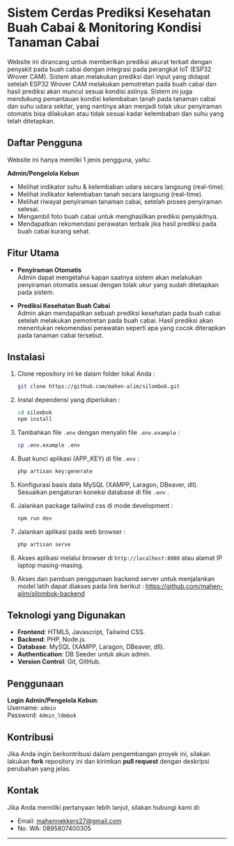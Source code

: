 # Sistem Cerdas Prediksi Kesehatan Buah Cabai & Monitoring Kondisi Tanaman Cabai

Website ini dirancang untuk memberikan prediksi akurat terkait dengan penyakit pada buah cabai dengan integrasi pada perangkat IoT (ESP32 Wrover CAM). Sistem akan melakukan prediksi dari input yang didapat setelah ESP32 Wrover CAM melakukan pemotretan pada buah cabai dan hasil prediksi akan muncul sesuai kondisi aslinya. Sistem ini juga mendukung pemantauan kondisi kelembaban tanah pada tanaman cabai dan suhu udara sekitar, yang nantinya akan menjadi tolak ukur penyiraman otomatis bisa dilakukan atau tidak sesuai kadar kelembaban dan suhu yang telah ditetapkan.

## Daftar Pengguna
Website ini hanya memilki 1 jenis pengguna, yaitu:

**Admin/Pengelola Kebun**
   - Melihat indikator suhu & kelembaban udara secara langsung (real-time).
   - Melihat indikator kelembaban tanah secara langsung (real-time). 
   - Melihat riwayat penyiraman tanaman cabai, setelah proses penyiraman selesai.
   - Mengambil foto buah cabai untuk menghasilkan prediksi penyakitnya.
   - Mendapatkan rekomendasi perawatan terbaik jika hasil prediksi pada buah cabai kurang sehat.

## Fitur Utama

- **Penyiraman Otomatis**  
  Admin dapat mengetahui kapan saatnya sistem akan melakukan penyiraman otomatis sesuai dengan tolak ukur yang sudah ditetapkan pada sistem.

- **Prediksi Kesehatan Buah Cabai**  
  Admin akan mendapatkan sebuah prediksi kesehatan pada buah cabai setelah melakukan pemotretan pada buah cabai. Hasil prediksi akan menentukan rekomendasi perawatan seperti apa yang cocok 
  diterapkan pada tanaman cabai tersebut.

## Instalasi

1. Clone repository ini ke dalam folder lokal Anda :
    ```bash
    git clone https://github.com/mahen-alim/silombok.git
    ```

2. Instal dependensi yang diperlukan :
    ```bash
    cd silombok
    npm install
    ```

3. Tambahkan file `.env` dengan menyalin file `.env.example` :
   ```bash
   cp .env.example .env
   ```

4. Buat kunci aplikasi (APP_KEY) di file `.env` :
   ```bash
   php artisan key:generate
   ```

5. Konfigurasi basis data MySQL (XAMPP, Laragon, DBeaver, dll). Sesuaikan pengaturan koneksi database di file `.env` .
   
6. Jalankan package tailwind css di mode development :
   ```bash
   npm run dev
   ```

7. Jalankan aplikasi pada web browser :
    ```bash
    php artisan serve
    ```

8. Akses aplikasi melalui browser di `http://localhost:8000` atau alamat IP laptop masing-masing.
    
9. Akses dan panduan penggunaan backend server untuk menjalankan model latih dapat diakses pada link berikut :
   https://github.com/mahen-alim/silombok-backend

## Teknologi yang Digunakan

- **Frontend**: HTML5, Javascript, Tailwind CSS.
- **Backend**: PHP, Node.js.
- **Database**: MySQL (XAMPP, Laragon, DBeaver, dll).
- **Authentication**: DB Seeder untuk akun admin.
- **Version Control**: Git, GitHub.

## Penggunaan

**Login Admin/Pengelola Kebun**:  
   Username: `admin`  
   Password: `4dmin_l0mbok`

## Kontribusi

Jika Anda ingin berkontribusi dalam pengembangan proyek ini, silakan lakukan **fork** repository ini dan kirimkan **pull request** dengan deskripsi perubahan yang jelas.

## Kontak

Jika Anda memiliki pertanyaan lebih lanjut, silakan hubungi kami di:  
- Email: mahennekkers27@gmail.com
- No. WA: 0895807400305

---
